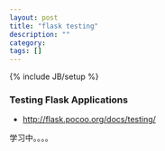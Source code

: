 ```yaml
---
layout: post
title: "flask testing"
description: ""
category: 
tags: []
---
```

{% include JB/setup %}

### Testing Flask Applications
- http://flask.pocoo.org/docs/testing/

学习中。。。。
